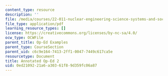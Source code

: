 ```yaml
---
content_type: resource
description: ''
file: /media/courses/22-011-nuclear-engineering-science-systems-and-society-spring-2020/0ed2109221a6a30361f89d359fc06a87_MIT22_011S20_Anno_Op_Ed_2.pdf
file_type: application/pdf
learning_resource_types: []
license: https://creativecommons.org/licenses/by-nc-sa/4.0/
ocw_type: OCWFile
parent_title: Op-Ed Examples
parent_type: CourseSection
parent_uid: c6c9e164-7413-2ff1-0047-7449c617ca5e
resourcetype: Document
title: Annotated Op-Ed 2
uid: 0ed21092-21a6-a303-61f8-9d359fc06a87
---
```

